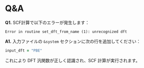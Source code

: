 # Q&A

**Q1.** SCF計算で以下のエラーが発生します：

```text
Error in routine set_dft_from_name (1): unrecognized dft
```

**A1.** 入力ファイルの `&system` セクションに次の行を追加してください：

```fortran
input_dft = "PBE"
```

これにより DFT 汎関数が正しく認識され、SCF 計算が実行されます。


